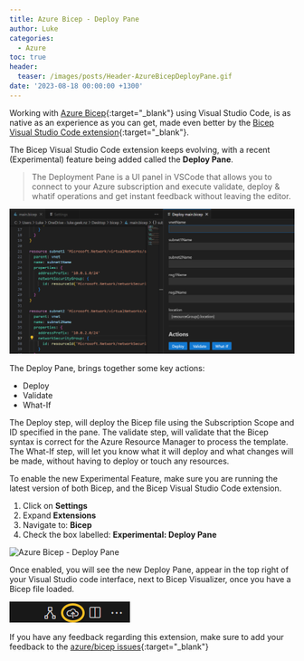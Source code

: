 ```yaml
---
title: Azure Bicep - Deploy Pane
author: Luke
categories:
  - Azure
toc: true
header:
  teaser: /images/posts/Header-AzureBicepDeployPane.gif
date: '2023-08-18 00:00:00 +1300'
---
```


Working with [Azure Bicep](https://learn.microsoft.com/en-us/azure/azure-resource-manager/bicep/overview?tabs=bicep&WT.mc_id=AZ-MVP-5004796){:target="_blank"} using Visual Studio Code, is as native as an experience as you can get, made even better by the [Bicep Visual Studio Code extension](https://marketplace.visualstudio.com/items?itemName=ms-azuretools.vscode-bicep){:target="_blank"}.

The Bicep Visual Studio Code extension keeps evolving, with a recent (Experimental) feature being added called the **Deploy Pane**.

> The Deployment Pane is a UI panel in VSCode that allows you to connect to your Azure subscription and execute validate, deploy & whatif operations and get instant feedback without leaving the editor.

![Azure Bicep - Deploy Pane](/images/posts/VisualStudioCode_DeployPane.png)

The Deploy Pane, brings together some key actions:

* Deploy
* Validate
* What-If

The Deploy step, will deploy the Bicep file using the Subscription Scope and ID specified in the pane.
The validate step, will validate that the Bicep syntax is correct for the Azure Resource Manager to process the template.
The What-If step, will let you know what it will deploy and what changes will be made, without having to deploy or touch any resources.

To enable the new Experimental Feature, make sure you are running the latest version of both Bicep, and the Bicep Visual Studio Code extension.

1. Click on **Settings**
2. Expand **Extensions**
3. Navigate to: **Bicep**
4. Check the box labelled: **Experimental: Deploy Pane**

![Azure Bicep - Deploy Pane](/images/posts/Bicep-DeploymentPreviewPane.gif)

Once enabled, you will see the new Deploy Pane, appear in the top right of your Visual Studio code interface, next to Bicep Visualizer, once you have a Bicep file loaded.

![Azure Bicep - Deploy Pane](/images/posts/VisualStudioCode_DeployPaneIcon.png)

If you have any feedback regarding this extension, make sure to add your feedback to the [azure/bicep issues](https://github.com/Azure/bicep/issues){:target="_blank"}
